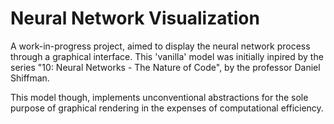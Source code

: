 # Neural Network Visualization

A work-in-progress project, aimed to display the neural network process through a graphical interface.
This 'vanilla' model was initially inpired by the series "10: Neural Networks - The Nature of Code", by the professor Daniel Shiffman.

This model though, implements unconventional abstractions for the sole purpose of graphical rendering in the expenses of computational efficiency.
